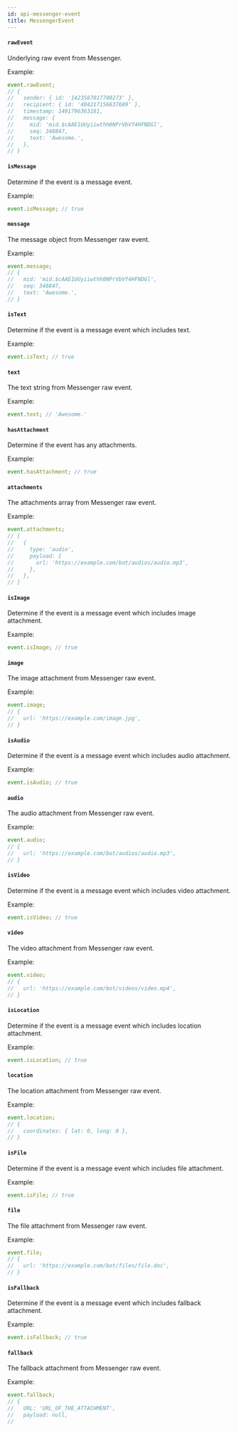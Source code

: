 ```yaml
---
id: api-messenger-event
title: MessengerEvent
---
```


#### `rawEvent`

Underlying raw event from Messenger.

Example:

```js
event.rawEvent;
// {
//   sender: { id: '1423587017700273' },
//   recipient: { id: '404217156637689' },
//   timestamp: 1491796363181,
//   message: {
//     mid: 'mid.$cAAE1UUyiiwthh0NPrVbVf4HFNDGl',
//     seq: 348847,
//     text: 'Awesome.',
//   },
// }
```

#### `isMessage`

Determine if the event is a message event.

Example:

```js
event.isMessage; // true
```

#### `message`

The message object from Messenger raw event.

Example:

```js
event.message;
// {
//   mid: 'mid.$cAAE1UUyiiwthh0NPrVbVf4HFNDGl',
//   seq: 348847,
//   text: 'Awesome.',
// }
```

#### `isText`

Determine if the event is a message event which includes text.

Example:

```js
event.isText; // true
```

#### `text`

The text string from Messenger raw event.

Example:

```js
event.text; // 'Awesome.'
```

#### `hasAttachment`

Determine if the event has any attachments.

Example:

```js
event.hasAttachment; // true
```

#### `attachments`

The attachments array from Messenger raw event.

Example:

```js
event.attachments;
// [
//   {
//     type: 'audio',
//     payload: {
//       url: 'https://example.com/bot/audios/audio.mp3',
//     },
//   },
// ]
```

#### `isImage`

Determine if the event is a message event which includes image attachment.

Example:

```js
event.isImage; // true
```

#### `image`

The image attachment from Messenger raw event.

Example:

```js
event.image;
// {
//   url: 'https://example.com/image.jpg',
// }
```

#### `isAudio`

Determine if the event is a message event which includes audio attachment.

Example:

```js
event.isAudio; // true
```

#### `audio`

The audio attachment from Messenger raw event.

Example:

```js
event.audio;
// {
//   url: 'https://example.com/bot/audios/audio.mp3',
// }
```

#### `isVideo`

Determine if the event is a message event which includes video attachment.

Example:

```js
event.isVideo; // true
```

#### `video`

The video attachment from Messenger raw event.

Example:

```js
event.video;
// {
//   url: 'https://example.com/bot/videos/video.mp4',
// }
```

#### `isLocation`

Determine if the event is a message event which includes location attachment.

Example:

```js
event.isLocation; // true
```

#### `location`

The location attachment from Messenger raw event.

Example:

```js
event.location;
// {
//   coordinates: { lat: 0, long: 0 },
// }
```

#### `isFile`

Determine if the event is a message event which includes file attachment.

Example:

```js
event.isFile; // true
```

#### `file`

The file attachment from Messenger raw event.

Example:

```js
event.file;
// {
//   url: 'https://example.com/bot/files/file.doc',
// }
```

#### `isFallback`

Determine if the event is a message event which includes fallback attachment.

Example:

```js
event.isFallback; // true
```

#### `fallback`

The fallback attachment from Messenger raw event.

Example:

```js
event.fallback;
// {
//   URL: 'URL_OF_THE_ATTACHMENT',
//   payload: null,
// 